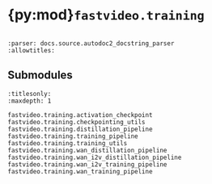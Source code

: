 # {py:mod}`fastvideo.training`

```{py:module} fastvideo.training
```

```{autodoc2-docstring} fastvideo.training
:parser: docs.source.autodoc2_docstring_parser
:allowtitles:
```

## Submodules

```{toctree}
:titlesonly:
:maxdepth: 1

fastvideo.training.activation_checkpoint
fastvideo.training.checkpointing_utils
fastvideo.training.distillation_pipeline
fastvideo.training.training_pipeline
fastvideo.training.training_utils
fastvideo.training.wan_distillation_pipeline
fastvideo.training.wan_i2v_distillation_pipeline
fastvideo.training.wan_i2v_training_pipeline
fastvideo.training.wan_training_pipeline
```
